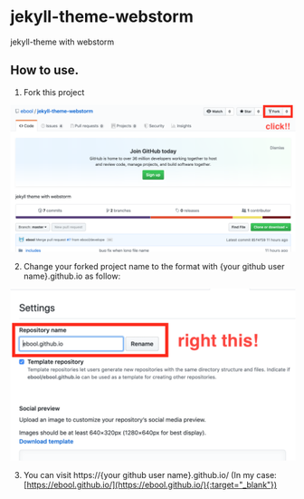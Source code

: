 # jekyll-theme-webstorm

jekyll-theme with webstorm

## How to use.

1. Fork this project

![click fork](assets/image/readme/click-fork.png)

2. Change your forked project name to the format with {your github user name}.github.io as follow: 

![click fork](assets/image/readme/change-project-name.png)


3. You can visit https://{your github user name}.github.io/ (In my case: [https://ebool.github.io/](https://ebool.github.io/){:target="_blank"})
